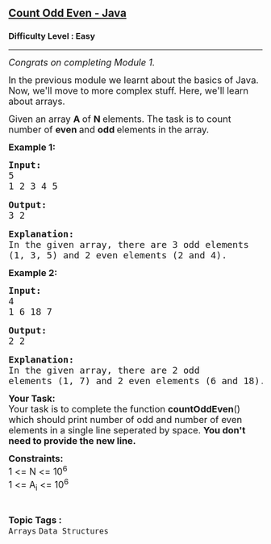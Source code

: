 <h2><a href="https://www.geeksforgeeks.org/problems/count-odd-even-java/1?page=3&category=Arrays&difficulty=Easy&status=unsolved&sortBy=submissions">Count Odd Even - Java</a></h2><h3>Difficulty Level : Easy</h3><hr><div class="problems_problem_content__Xm_eO"><p><span style="font-size:18px"><em>Congrats on completing Module 1.</em></span></p>

<p><span style="font-size:18px">In the previous module we learnt about the basics of Java.&nbsp; Now, we'll move to more complex stuff. Here, we'll learn about arrays.</span></p>

<p><span style="font-size:18px">Given an array <strong>A </strong>of <strong>N </strong>elements. The task is to count number of <strong>even </strong>and <strong>odd </strong>elements in the array.</span></p>

<p><strong><span style="font-size:18px">Example 1:</span></strong></p>

<pre><span style="font-size:18px"><strong>Input:</strong>
5
1 2 3 4 5</span>

<span style="font-size:18px"><strong>Output:</strong>
3 2</span>

<span style="font-size:18px"><strong>Explanation:
</strong>In the given array, there are 3 odd elements 
(1, 3, 5) and 2 even elements (2 and 4).</span></pre>

<p><strong><span style="font-size:18px">Example 2:</span></strong></p>

<pre><span style="font-size:18px"><strong>Input:</strong>
4
1 6 18 7</span>

<span style="font-size:18px"><strong>Output:</strong>
2 2</span>

<span style="font-size:18px"><strong>Explanation:
</strong>In the given array, there are 2 odd
elements (1, 7) and 2 even elements (6 and 18).</span></pre>

<p><span style="font-size:18px"><strong>Your Task:</strong><br>
Your task is to complete the function <strong>countOddEven</strong>() which should print number of odd and number of even elements in a single line seperated by space. <strong>You don't need to provide the new line.</strong></span></p>

<p><span style="font-size:18px"><strong>Constraints:</strong><br>
1 &lt;= N &lt;= 10<sup>6</sup><br>
1 &lt;= A<sub>i</sub> &lt;= 10<sup>6</sup></span></p>
</div><br><p><span style=font-size:18px><strong>Topic Tags : </strong><br><code>Arrays</code>&nbsp;<code>Data Structures</code>&nbsp;